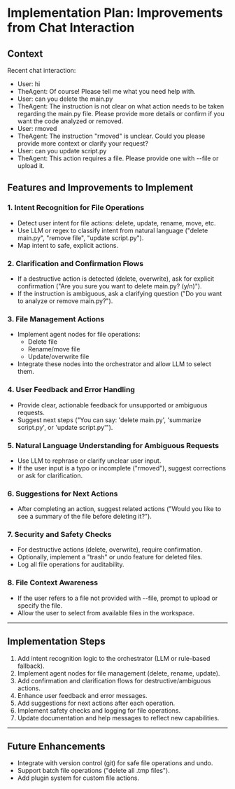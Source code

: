 # Implementation Plan: Improvements from Chat Interaction

## Context
Recent chat interaction:
- User: hi
- TheAgent: Of course! Please tell me what you need help with.
- User: can you delete the main.py
- TheAgent: The instruction is not clear on what action needs to be taken regarding the main.py file. Please provide more details or confirm if you want the code analyzed or removed.
- User: rmoved
- TheAgent: The instruction "rmoved" is unclear. Could you please provide more context or clarify your request?
- User: can you update script.py
- TheAgent: This action requires a file. Please provide one with --file or upload it.

## Features and Improvements to Implement

### 1. **Intent Recognition for File Operations**
- Detect user intent for file actions: delete, update, rename, move, etc.
- Use LLM or regex to classify intent from natural language ("delete main.py", "remove file", "update script.py").
- Map intent to safe, explicit actions.

### 2. **Clarification and Confirmation Flows**
- If a destructive action is detected (delete, overwrite), ask for explicit confirmation ("Are you sure you want to delete main.py? (y/n)").
- If the instruction is ambiguous, ask a clarifying question ("Do you want to analyze or remove main.py?").

### 3. **File Management Actions**
- Implement agent nodes for file operations:
  - Delete file
  - Rename/move file
  - Update/overwrite file
- Integrate these nodes into the orchestrator and allow LLM to select them.

### 4. **User Feedback and Error Handling**
- Provide clear, actionable feedback for unsupported or ambiguous requests.
- Suggest next steps ("You can say: 'delete main.py', 'summarize script.py', or 'update script.py'").

### 5. **Natural Language Understanding for Ambiguous Requests**
- Use LLM to rephrase or clarify unclear user input.
- If the user input is a typo or incomplete ("rmoved"), suggest corrections or ask for clarification.

### 6. **Suggestions for Next Actions**
- After completing an action, suggest related actions ("Would you like to see a summary of the file before deleting it?").

### 7. **Security and Safety Checks**
- For destructive actions (delete, overwrite), require confirmation.
- Optionally, implement a "trash" or undo feature for deleted files.
- Log all file operations for auditability.

### 8. **File Context Awareness**
- If the user refers to a file not provided with --file, prompt to upload or specify the file.
- Allow the user to select from available files in the workspace.

---

## Implementation Steps
1. Add intent recognition logic to the orchestrator (LLM or rule-based fallback).
2. Implement agent nodes for file management (delete, rename, update).
3. Add confirmation and clarification flows for destructive/ambiguous actions.
4. Enhance user feedback and error messages.
5. Add suggestions for next actions after each operation.
6. Implement safety checks and logging for file operations.
7. Update documentation and help messages to reflect new capabilities.

---

## Future Enhancements
- Integrate with version control (git) for safe file operations and undo.
- Support batch file operations ("delete all .tmp files").
- Add plugin system for custom file actions. 